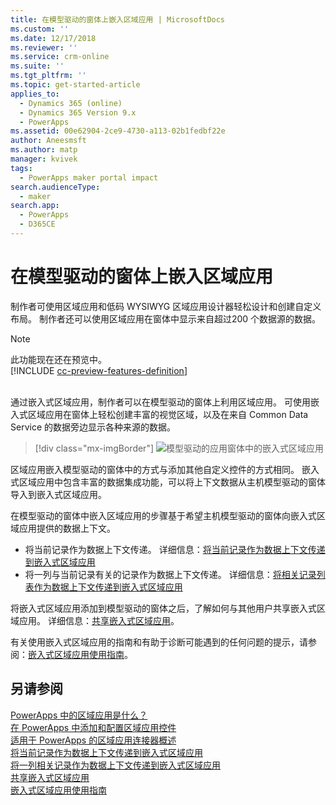 ```yaml
---
title: 在模型驱动的窗体上嵌入区域应用 | MicrosoftDocs
ms.custom: ''
ms.date: 12/17/2018
ms.reviewer: ''
ms.service: crm-online
ms.suite: ''
ms.tgt_pltfrm: ''
ms.topic: get-started-article
applies_to:
  - Dynamics 365 (online)
  - Dynamics 365 Version 9.x
  - PowerApps
ms.assetid: 00e62904-2ce9-4730-a113-02b1fedbf22e
author: Aneesmsft
ms.author: matp
manager: kvivek
tags:
  - PowerApps maker portal impact
search.audienceType:
  - maker
search.app:
  - PowerApps
  - D365CE
---
```


# <a name="embed-a-canvas-app-on-a-model-driven-form"></a>在模型驱动的窗体上嵌入区域应用

制作者可使用区域应用和低码 WYSIWYG 区域应用设计器轻松设计和创建自定义布局。 制作者还可以使用区域应用在窗体中显示来自超过200 个数据源的数据。

> [!NOTE]
> 此功能现在还在预览中。 <br />
> [!INCLUDE [cc-preview-features-definition](../../includes/cc-preview-features-definition.md)] <br /><br />

通过嵌入式区域应用，制作者可以在模型驱动的窗体上利用区域应用。 可使用嵌入式区域应用在窗体上轻松创建丰富的视觉区域，以及在来自 Common Data Service 的数据旁边显示各种来源的数据。

   > [!div class="mx-imgBorder"] 
   > ![模型驱动的应用窗体中的嵌入式区域应用](media/embed-canvas-app-in-form.png "模型驱动的应用窗体中的嵌入式区域应用")

区域应用嵌入模型驱动的窗体中的方式与添加其他自定义控件的方式相同。 嵌入式区域应用中包含丰富的数据集成功能，可以将上下文数据从主机模型驱动的窗体导入到嵌入式区域应用。

在模型驱动的窗体中嵌入区域应用的步骤基于希望主机模型驱动的窗体向嵌入式区域应用提供的数据上下文。
-   将当前记录作为数据上下文传递。 详细信息：[将当前记录作为数据上下文传递到嵌入式区域应用](pass-current-embedded-canvas-app.md)
-   将一列与当前记录有关的记录作为数据上下文传递。 详细信息：[将相关记录列表作为数据上下文传递到嵌入式区域应用](pass-related-embedded-canvas-app.md) 

将嵌入式区域应用添加到模型驱动的窗体之后，了解如何与其他用户共享嵌入式区域应用。 详细信息：[共享嵌入式区域应用](share-embedded-canvas-app.md)。

有关使用嵌入式区域应用的指南和有助于诊断可能遇到的任何问题的提示，请参阅：[嵌入式区域应用使用指南](embedded-canvas-app-guidelines.md)。

## <a name="see-also"></a>另请参阅
[PowerApps 中的区域应用是什么？](../canvas-apps/getting-started.md) <br />
[在 PowerApps 中添加和配置区域应用控件](../canvas-apps/add-configure-controls.md) <br />
[适用于 PowerApps 的区域应用连接器概述](../canvas-apps/connections-list.md) <br />
[将当前记录作为数据上下文传递到嵌入式区域应用](pass-current-embedded-canvas-app.md) <br />
[将一列相关记录作为数据上下文传递到嵌入式区域应用](pass-related-embedded-canvas-app.md) <br />
[共享嵌入式区域应用](share-embedded-canvas-app.md) <br />
[嵌入式区域应用使用指南](embedded-canvas-app-guidelines.md)
